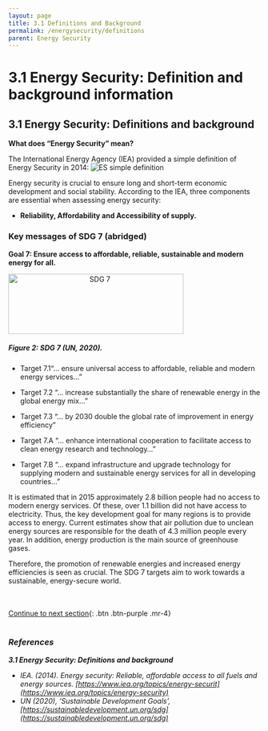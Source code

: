 ```yaml
---
layout: page
title: 3.1 Definitions and Background
permalink: /energysecurity/definitions
parent: Energy Security
---
```

# **3.1 Energy Security: Definition and background information**

## 3.1 Energy Security: Definitions and background

**What does “Energy Security” mean?** 

The International Energy Agency (IEA) provided a simple definition 
of Energy Security in 2014:
![ES simple definition](/wef-nexus-online-course/assets/simpleESdef.PNG)

Energy security is crucial to ensure long and short-term economic development and social stability. According to the IEA, three components are essential when assessing energy security:
- **Reliability, Affordability and Accessibility of supply.**


### Key messages of SDG 7 (abridged)
**Goal 7: Ensure access to affordable, reliable, sustainable and modern energy for all.**

<style type="text/css">
.centerImage
{
 text-align:center;
 display:block;
}
</style>
<img src="/wef-nexus-online-course/assets/sdg7.png"
class="centerImage" alt="SDG 7" height="120" width="350">

##### Figure 2: SDG 7 (UN, 2020). #####

- Target 7.1“… ensure universal access to affordable, reliable and modern energy services…”
- Target 7.2 “… increase substantially the share of renewable energy in the global energy mix…”

- Target 7.3 “… by 2030 double the global rate of improvement in energy efficiency”
- Target 7.A “… enhance international cooperation to facilitate access to clean energy research and technology…”
- Target 7.B “… expand infrastructure and upgrade technology for supplying modern and sustainable energy services for all in developing countries…”

It is estimated that in 2015 approximately 2.8 billion people had no access to modern energy services. Of these, over 1.1 billion did not have access to electricity. Thus, the key development goal for many regions is to provide access to energy. Current estimates show that air pollution due to unclean energy sources are responsible for the death of 4.3 million people every year. In addition, energy production is the main source of greenhouse gases. 

Therefore, the promotion of renewable energies and increased energy efficiencies is seen as crucial. The SDG 7 targets aim to work towards a sustainable, energy-secure world.

<br/> <br/>
[Continue to next section](https://waterbender231.github.io/wef-nexus-online-course/energysecurity/challenges){: .btn .btn-purple .mr-4}
<br/> <br/>


### *References*
***3.1 Energy Security: Definitions and background***
- *IEA. (2014). Energy security: Reliable, affordable access to all fuels and energy sources. [https://www.iea.org/topics/energy-securit](https://www.iea.org/topics/energy-security)*
- *UN (2020), ‘Sustainable Development Goals’, [https://sustainabledevelopment.un.org/sdg](https://sustainabledevelopment.un.org/sdg)*